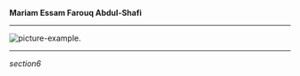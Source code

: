 **Mariam Essam Farouq Abdul-Shafi** 
******
![picture-example][1].
******
*section6*








[1]: https://i.ibb.co/TtJZTfj/picture.png "picture-example"